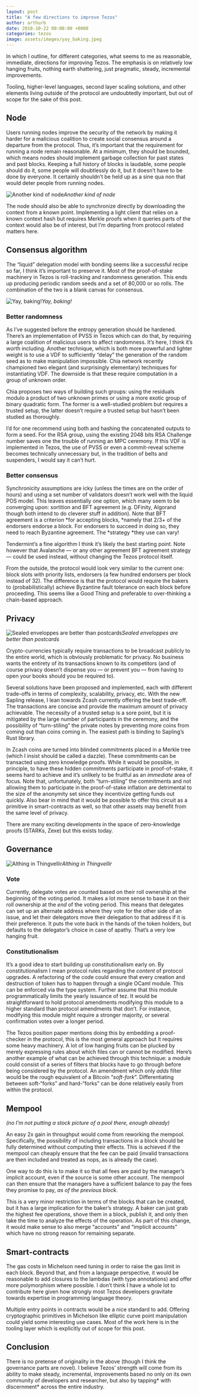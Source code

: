 ```yaml
---
layout: post
title: "A few directions to improve Tezos"
author: arthurb
date: 2018-10-22 00:00:00 +0000
categories: tezos
image: assets/images/yay_baking.jpeg
---
```


In which I outline, for different categories, what seems to me as reasonable, immediate, directions for improving Tezos. The emphasis is on relatively low hanging fruits, nothing earth shattering, just pragmatic, steady, incremental improvements.

Tooling, higher-level languages, second layer scaling solutions, and other elements living outside of the protocol are undoubtedly important, but out of scope for the sake of this post.

## Node

Users running nodes improve the security of the network by making it harder for a malicious coalition to create social consensus around a departure from the protocol. Thus, it’s important that the requirement for running a node remain reasonable. At a minimum, they should be bounded, which means nodes should implement garbage collection for past states and past blocks. Keeping a full history of blocks is laudable, some people should do it, some people will doubtlessly do it, but it doesn’t have to be done by everyone. It certainly shouldn’t be held up as a sine qua non that would deter people from running nodes.

![Another kind of node](/blog/assets/images/other_node.jpeg)*Another kind of node*

The node should also be able to synchronize directly by downloading the context from a known point. Implementing a light client that relies on a known context hash but requires Merkle proofs when it queries parts of the context would also be of interest, but I’m departing from protocol related matters here.

## Consensus algorithm

The “liquid” delegation model with bonding seems like a successful recipe so far, I think it’s important to preserve it. Most of the proof-of-stake machinery in Tezos is roll-tracking and randomness generation. This ends up producing periodic random seeds and a set of 80,000 or so rolls. The combination of the two is a blank canvas for consensus.

![Yay, baking!](/blog/assets/images/yay_baking.jpeg)*Yay, baking!*

### Better randomness

As I’ve suggested before the entropy generation should be hardened. There’s an implementation of PVSS in Tezos which can do that, by requiring a large coalition of malicious users to affect randomness. It’s here, I think it’s worth including. Another technique, which is both more powerful and lighter weight is to use a VDF to sufficiently “delay” the generation of the random seed as to make manipulation impossible. Chia network recently championed two elegant (and surprisingly elementary) techniques for instantiating VDF. The downside is that these require computation in a group of unknown order.

Chia proposes two ways of building such groups: using the residuals modulo a product of two unknown primes or using a more exotic group of binary quadratic form. The former is a well-studied problem but requires a trusted setup, the latter doesn’t require a trusted setup but hasn’t been studied as thoroughly.

I’d for one recommend using both and hashing the concatenated outputs to form a seed. For the RSA group, using the existing 2048 bits RSA Challenge number saves one the trouble of running an MPC ceremony. If this VDF is implemented in Tezos, the use of PVSS or even a commit-reveal scheme becomes technically unnecessary but, in the tradition of belts and suspenders, I would say it can’t hurt.

### Better consensus

Synchronicity assumptions are icky (unless the times are on the order of hours) and using a set number of validators doesn’t work well with the liquid POS model. This leaves essentially one option, which many seem to be converging upon: sortition and BFT agreement (e.g. DFinity, Algorand though both intend to do cleverer stuff in addition). Note that BFT agreement is a criterion *for accepting blocks, *namely that 2/3+ of the endorsers endorse a block. For endorsers to succeed in doing so, they need to reach Byzantine agreement. The *strategy *they use can vary!

Tendermint’s a fine algorithm I think it’s likely the best starting point. Note however that Avalanche — or any other agreement BFT agreement strategy — could be used instead, without changing the Tezos protocol itself.

From the outside, the protocol would look very similar to the current one: block slots with priority lists, endorsers (a few hundred endorsers per block instead of 32). The difference is that the protocol would require the bakers to (probabilistically) achieve Byzantine fault tolerance on each block before proceeding. This seems like a Good Thing and preferable to over-thinking a chain-based approach.

## Privacy

![Sealed enveloppes are better than postcards](/blog/assets/images/sealed_enveloppe.jpeg)*Sealed enveloppes are better than postcards*

Crypto-currencies typically require transactions to be broadcast publicly to the entire world, which is obviously problematic for privacy. No business wants the entirety of its transactions known to its competitors (and of course privacy doesn’t dispense you — or prevent you — from having to open your books should you be required to).

Several solutions have been proposed and implemented, each with different trade-offs in terms of complexity, scalability, privacy, etc. With the new Sapling release, I lean towards Zcash currently offering the best trade-off. The transactions are concise and provide the maximum amount of privacy achievable. The necessity of a trusted setup is a sore point, but it is mitigated by the large number of participants in the ceremony, and the possibility of “turn-stiling” the private notes by preventing more coins from coming out than coins coming in. The easiest path is binding to Sapling’s Rust library.

In Zcash coins are turned into blinded commitments placed in a Merkle tree (which I insist should be called a dazzle). These commitments can be transacted using zero knowledge proofs. While it would be possible, in principle, to have these hidden commitments participate in proof-of-stake, it seems hard to achieve and it’s unlikely to be fruitful as an *immediate* area of focus. Note that, unfortunately, both “turn-stiling” the commitments and not allowing them to participate in the proof-of-stake inflation are detrimental to the size of the anonymity set since they incentivize getting funds out quickly. Also bear in mind that it would be possible to offer this circuit as a primitive in smart-contracts as well, so that other assets may benefit from the same level of privacy.

There are many exciting developments in the space of zero-knowledge proofs (STARKs, Zexe) but this exists today.

## Governance

![Althing in Thingvellir](/blog/assets/images/althing.jpeg)*Althing in Thingvellir*

### Vote

Currently, delegate votes are counted based on their roll ownership at the beginning of the voting period. It makes a lot more sense to base it on their roll ownership at the *end* of the voting period. This means that delegates can set up an alternate address where they vote for the other side of an issue, and let their delegators move their delegation to that address if it is their preference. It puts the vote back in the hands of the token holders, but defaults to the delegator’s choice in case of apathy. That’s a very low hanging fruit.

### Constitutionalism

It’s a good idea to start building up constitutionalism early on. By constitutionalism I mean protocol rules regarding the *content* of protocol upgrades. A refactoring of the code could ensure that every creation and destruction of token has to happen through a single OCaml module. This can be enforced via the type system. Further assume that this module programmatically limits the yearly issuance of tez. It would be straightforward to hold protocol amendments modifying this module to a higher standard than protocol amendments that don’t. For instance, modifying this module might require a stronger majority, or several confirmation votes over a longer period.

The Tezos position paper mentions doing this by embedding a proof-checker in the protocol, this is the most general approach but it requires some heavy machinery. A lot of low hanging fruits can be plucked by merely expressing rules about which files can or cannot be modified. Here’s another example of what can be achieved through this technique: a module could consist of a series of filters that blocks have to go through before being considered by the protocol. An amendment which only *adds* filter would be the rough equivalent of a Bitcoin “*soft-fork*”. Differentiating between soft-“forks” and hard-“forks” can be done relatively easily from within the protocol.

## Mempool

*(no I’m not putting a stock picture of a pool there, enough already)*

An easy 2x gain in throughput would come from reworking the mempool. Specifically, the possibility of including transactions in a block should be fully determined without computing their effects. This is achieved if the mempool can cheaply ensure that the fee can be paid (invalid transactions are then included and treated as nops, as is already the case).

One way to do this is to make it so that all fees are paid by the manager’s implicit account, even if the source is some other account. The mempool can then ensure that the managers have a sufficient balance to pay the fees they promise to pay, *as of the previous block*.

This is a very minor restriction in terms of the blocks that can be created, but it has a large implication for the baker’s strategy. A baker can just grab the highest fee operations, shove them in a block, publish it, and only then take the time to analyze the effects of the operation. As part of this change, it would make sense to also merge “accounts” and “implicit accounts” which have no strong reason for remaining separate.

## Smart-contracts

The gas costs in Michelson need tuning in order to raise the gas limit in each block. Beyond that, and from a language perspective, it would be reasonable to add closures to the lambdas (with type annotations) and offer more polymorphism where possible. I don’t think I have a whole lot to contribute here given how strongly most Tezos developers gravitate towards expertise in programming language theory.

Multiple entry points in contracts would be a nice standard to add. Offering cryptographic primitives in Michelson like elliptic curve point manipulation could yield some interesting use cases. Most of the work here is in the tooling layer which is explicitly out of scope for this post.

## Conclusion

There is no pretense of originality in the above (though I think the governance parts are novel). I believe Tezos’ strength will come from its ability to make steady, incremental, improvements based no only on its own community of developers and researcher, but also by tapping* with discernment* across the entire industry.

